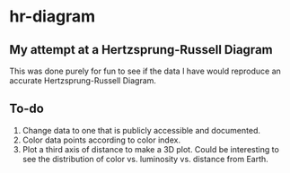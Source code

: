 # hr-diagram

## My attempt at a Hertzsprung-Russell Diagram

This was done purely for fun to see if the data I have would reproduce an accurate Hertzsprung-Russell Diagram.

## To-do

1. Change data to one that is publicly accessible and documented.
2. Color data points according to color index.
3. Plot a third axis of distance to make a 3D plot. Could be interesting to see the distribution of color vs. luminosity vs. distance from Earth.
